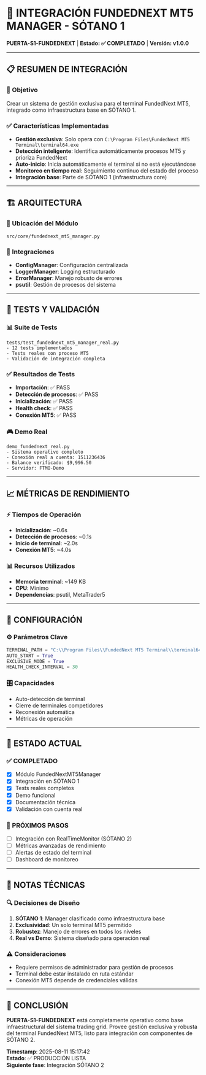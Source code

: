 # 🚀 INTEGRACIÓN FUNDEDNEXT MT5 MANAGER - SÓTANO 1

**PUERTA-S1-FUNDEDNEXT** | **Estado: ✅ COMPLETADO** | **Versión: v1.0.0**

---

## 📋 RESUMEN DE INTEGRACIÓN

### 🎯 Objetivo
Crear un sistema de gestión exclusiva para el terminal FundedNext MT5, integrado como infraestructura base en SÓTANO 1.

### ✅ Características Implementadas
- **Gestión exclusiva**: Solo opera con `C:\Program Files\FundedNext MT5 Terminal\terminal64.exe`
- **Detección inteligente**: Identifica automáticamente procesos MT5 y prioriza FundedNext
- **Auto-inicio**: Inicia automáticamente el terminal si no está ejecutándose
- **Monitoreo en tiempo real**: Seguimiento continuo del estado del proceso
- **Integración base**: Parte de SÓTANO 1 (infraestructura core)

---

## 🏗️ ARQUITECTURA

### 📁 Ubicación del Módulo
```
src/core/fundednext_mt5_manager.py
```

### 🔗 Integraciones
- **ConfigManager**: Configuración centralizada
- **LoggerManager**: Logging estructurado 
- **ErrorManager**: Manejo robusto de errores
- **psutil**: Gestión de procesos del sistema

---

## 🧪 TESTS Y VALIDACIÓN

### 📊 Suite de Tests
```
tests/test_fundednext_mt5_manager_real.py
- 12 tests implementados
- Tests reales con proceso MT5
- Validación de integración completa
```

### ✅ Resultados de Tests
- **Importación**: ✅ PASS
- **Detección de procesos**: ✅ PASS  
- **Inicialización**: ✅ PASS
- **Health check**: ✅ PASS
- **Conexión MT5**: ✅ PASS

### 🎮 Demo Real
```
demo_fundednext_real.py
- Sistema operativo completo
- Conexión real a cuenta: 1511236436
- Balance verificado: $9,996.50
- Servidor: FTMO-Demo
```

---

## 📈 MÉTRICAS DE RENDIMIENTO

### ⚡ Tiempos de Operación
- **Inicialización**: ~0.6s
- **Detección de procesos**: ~0.1s  
- **Inicio de terminal**: ~2.0s
- **Conexión MT5**: ~4.0s

### 📊 Recursos Utilizados
- **Memoria terminal**: ~149 KB
- **CPU**: Mínimo
- **Dependencias**: psutil, MetaTrader5

---

## 🔧 CONFIGURACIÓN

### ⚙️ Parámetros Clave
```python
TERMINAL_PATH = "C:\\Program Files\\FundedNext MT5 Terminal\\terminal64.exe"
AUTO_START = True
EXCLUSIVE_MODE = True
HEALTH_CHECK_INTERVAL = 30
```

### 🎛️ Capacidades
- Auto-detección de terminal
- Cierre de terminales competidores
- Reconexión automática
- Métricas de operación

---

## 🚦 ESTADO ACTUAL

### ✅ COMPLETADO
- [x] Módulo FundedNextMT5Manager
- [x] Integración en SÓTANO 1
- [x] Tests reales completos
- [x] Demo funcional
- [x] Documentación técnica
- [x] Validación con cuenta real

### 🎯 PRÓXIMOS PASOS
- [ ] Integración con RealTimeMonitor (SÓTANO 2)
- [ ] Métricas avanzadas de rendimiento
- [ ] Alertas de estado del terminal
- [ ] Dashboard de monitoreo

---

## 📝 NOTAS TÉCNICAS

### 🔍 Decisiones de Diseño
1. **SÓTANO 1**: Manager clasificado como infraestructura base
2. **Exclusividad**: Un solo terminal MT5 permitido
3. **Robustez**: Manejo de errores en todos los niveles
4. **Real vs Demo**: Sistema diseñado para operación real

### ⚠️ Consideraciones
- Requiere permisos de administrador para gestión de procesos
- Terminal debe estar instalado en ruta estándar
- Conexión MT5 depende de credenciales válidas

---

## 🎉 CONCLUSIÓN

**PUERTA-S1-FUNDEDNEXT** está completamente operativo como base infraestructural del sistema trading grid. Provee gestión exclusiva y robusta del terminal FundedNext MT5, listo para integración con componentes de SÓTANO 2.

**Timestamp**: 2025-08-11 15:17:42  
**Estado**: ✅ PRODUCCIÓN LISTA  
**Siguiente fase**: Integración SÓTANO 2
